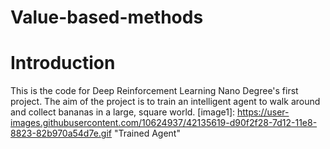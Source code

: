 # Value-based-methods

# Introduction
This is the code for Deep Reinforcement Learning Nano Degree's first project. The aim of the project is to train an intelligent agent to walk around and collect bananas in a large, square world.
[image1]: https://user-images.githubusercontent.com/10624937/42135619-d90f2f28-7d12-11e8-8823-82b970a54d7e.gif "Trained Agent"
